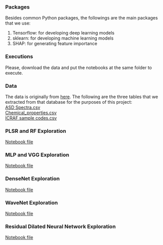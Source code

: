 ### Packages
Besides common Python packages, the followings are the main packages that we use:
1. Tensorflow: for developing deep learning models
2. sklearn: for developing machine learning models
3. SHAP: for generating feature importance

### Executions
Please, download the data and put the notebooks at the same folder to execute.

### Data
The data is originally from [here](https://www.worldagroforestry.org/sd/landhealth/soil-plant-spectral-diagnostics-laboratory/soil-spectra-library).
The following are the three tables that we extracted from that database for the purposes of this project:<br/> 
[ASD Spectra.csv](data/ASD%20Spectra.csv) <br/>
[Chemical_properties.csv](data/Chemical_properties.csv) <br/>
[ICRAF sample codes.csv](data/ICRAF%20sample%20codes.csv)
### PLSR and RF Exploration
[Notebook file](notebooks/global_soil_spectral_pls_and_rf_exploration.ipynb)
### MLP and VGG Exploration
[Notebook file](notebooks/global_soil_spectral_mlp_and_vgg_exploration.ipynb)
### DenseNet Exploration
[Notebook file](notebooks/global_soil_spectral_densenet_exploration.ipynb)
### WaveNet Exploration
[Notebook file](notebooks/global_soil_spectral_wavenet_exploration.ipynb)
### Residual Dilated Neural Network Exploration
[Notebook file](notebooks/global_soil_spectral_residual_dilated_blocks.ipynb)

